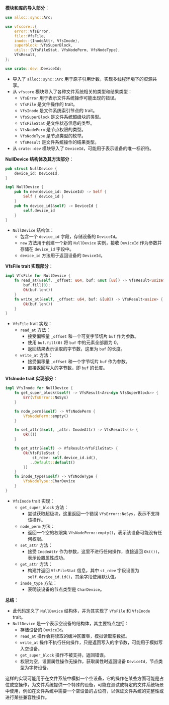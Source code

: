 **模块和库的导入部分**：
```rust
use alloc::sync::Arc;

use vfscore::{
    error::VfsError,
    file::VfsFile,
    inode::{InodeAttr, VfsInode},
    superblock::VfsSuperBlock,
    utils::{VfsFileStat, VfsNodePerm, VfsNodeType},
    VfsResult,
};

use crate::dev::DeviceId;
```
- 导入了 `alloc::sync::Arc` 用于原子引用计数，实现多线程环境下的资源共享。
- 从 `vfscore` 模块导入了各种文件系统相关的类型和结果类型：
    - `VfsError` 用于表示文件系统操作可能出现的错误。
    - `VfsFile` 是文件操作的 trait。
    - `VfsInode` 是文件系统索引节点的 trait。
    - `VfsSuperBlock` 是文件系统超级块的类型。
    - `VfsFileStat` 是文件状态信息的类型。
    - `VfsNodePerm` 是节点权限的类型。
    - `VfsNodeType` 是节点类型的枚举。
    - `VfsResult` 是文件系统操作的结果类型。
- 从 `crate::dev` 模块导入了 `DeviceId`，可能用于表示设备的唯一标识符。


**NullDevice 结构体及其方法部分**：
```rust
pub struct NullDevice {
    device_id: DeviceId,
}

impl NullDevice {
    pub fn new(device_id: DeviceId) -> Self {
        Self { device_id }
    }
    pub fn device_id(&self) -> DeviceId {
        self.device_id
    }
}
```
- `NullDevice` 结构体：
    - 包含一个 `device_id` 字段，存储设备的 `DeviceId`。
    - `new` 方法用于创建一个新的 `NullDevice` 实例，接收 `DeviceId` 作为参数并存储在 `device_id` 字段中。
    - `device_id` 方法用于返回设备的 `DeviceId`。


**VfsFile trait 实现部分**：
```rust
impl VfsFile for NullDevice {
    fn read_at(&self, _offset: u64, buf: &mut [u8]) -> VfsResult<usize> {
        buf.fill(0);
        Ok(buf.len())
    }
    fn write_at(&self, _offset: u64, buf: &[u8]) -> VfsResult<usize> {
        Ok(buf.len())
    }
}
```
- `VfsFile` trait 实现：
    - `read_at` 方法：
        - 接受偏移量 `_offset` 和一个可变字节切片 `buf` 作为参数。
        - 使用 `buf.fill(0)` 将 `buf` 中的元素全部置为 0。
        - 返回结果表示读取的字节数，这里为 `buf` 的长度。
    - `write_at` 方法：
        - 接受偏移量 `_offset` 和一个字节切片 `buf` 作为参数。
        - 直接返回写入的字节数，即 `buf` 的长度。


**VfsInode trait 实现部分**：
```rust
impl VfsInode for NullDevice {
    fn get_super_block(&self) -> VfsResult<Arc<dyn VfsSuperBlock>> {
        Err(VfsError::NoSys)
    }

    fn node_perm(&self) -> VfsNodePerm {
        VfsNodePerm::empty()
    }

    fn set_attr(&self, _attr: InodeAttr) -> VfsResult<()> {
        Ok(())
    }

    fn get_attr(&self) -> VfsResult<VfsFileStat> {
        Ok(VfsFileStat {
            st_rdev: self.device_id.id(),
           ..Default::default()
        })
    }
    fn inode_type(&self) -> VfsNodeType {
        VfsNodeType::CharDevice
    }
}
```
- `VfsInode` trait 实现：
    - `get_super_block` 方法：
        - 尝试获取超级块，这里返回一个错误 `VfsError::NoSys`，表示不支持该操作。
    - `node_perm` 方法：
        - 返回一个空的权限集 `VfsNodePerm::empty()`，表示该设备可能没有任何权限。
    - `set_attr` 方法：
        - 接受 `InodeAttr` 作为参数，这里不进行任何操作，直接返回 `Ok(())`，表示设置属性成功。
    - `get_attr` 方法：
        - 构建并返回 `VfsFileStat` 信息，其中 `st_rdev` 字段设置为 `self.device_id.id()`，其余字段使用默认值。
    - `inode_type` 方法：
        - 表明该设备的节点类型是 `CharDevice`。


**总结**：
- 此代码定义了 `NullDevice` 结构体，并为其实现了 `VfsFile` 和 `VfsInode` trait。
- `NullDevice` 是一个表示空设备的结构体，其主要特点包括：
    - 存储设备的 `DeviceId`。
    - `read_at` 操作会将读取的缓冲区置零，模拟读取空数据。
    - `write_at` 操作不执行任何操作，只是返回写入的字节数，可能用于模拟写入空设备。
    - `get_super_block` 操作不被支持，返回错误。
    - 权限为空，设置属性操作无操作，获取属性时返回设备 `DeviceId`，节点类型为字符设备。

这样的实现可能用于在文件系统中模拟一个空设备，它的操作在某些方面可能是占位或空操作，为文件系统提供一个特殊的设备，可能在测试或特定的文件系统场景中使用，例如在文件系统中需要一个空设备的占位符，以保证文件系统的完整性或进行某些兼容性操作。